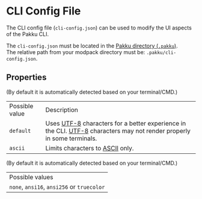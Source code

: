 # CLI Config File

The CLI config file (`cli-config.json`) can be used to modify the UI aspects of the Pakku CLI.

The `cli-config.json` must be located in the [Pakku directory (`.pakku`)](Pakku-Directory.md).
<br>The relative path from your modpack directory must be: `.pakku/cli-config.json`.

## Properties

<deflist type="narrow">
    <def>
        <title><code>theme</code></title>
        <p>
            (By default it is automatically detected based on your terminal/CMD.)
        </p>
        <table>
            <tr>
                <td>Possible value</td>
                <td>Description</td>
            </tr>
            <tr>
                <td><code>default</code></td>
                <td>
                    Uses <a href="https://en.wikipedia.org/wiki/UTF-8">UTF-8</a>
                    characters for a better experience in the CLI. 
                    <note>
                        <a href="https://en.wikipedia.org/wiki/UTF-8">UTF-8</a>
                        characters may not render properly in some terminals.
                    </note>
                </td>
            </tr>
            <tr>
                <td><code>ascii</code></td>
                <td>
                    Limits characters to <a href="https://en.wikipedia.org/wiki/ASCII">ASCII</a> only.
                </td>
            </tr>
        </table>
    </def>
    <def>
        <title><code>ansi_level</code></title>
        <p>
            (By default it is automatically detected based on your terminal/CMD.)
        </p>
        <table>
            <tr>
                <td>Possible values</td>
            </tr>
            <tr>
                <td><code>none</code>, <code>ansi16</code>, <code>ansi256</code> or <code>truecolor</code></td>
            </tr>
        </table>
    </def>
</deflist>